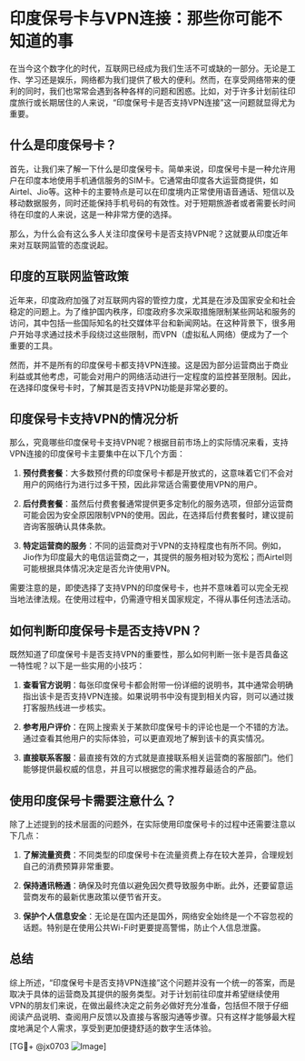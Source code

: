 # 印度保号卡与VPN连接：那些你可能不知道的事

在当今这个数字化的时代，互联网已经成为我们生活不可或缺的一部分。无论是工作、学习还是娱乐，网络都为我们提供了极大的便利。然而，在享受网络带来的便利的同时，我们也常常会遇到各种各样的问题和困惑。比如，对于许多计划前往印度旅行或长期居住的人来说，“印度保号卡是否支持VPN连接”这一问题就显得尤为重要。

## 什么是印度保号卡？

首先，让我们来了解一下什么是印度保号卡。简单来说，印度保号卡是一种允许用户在印度本地使用手机通信服务的SIM卡。它通常由印度各大运营商提供，如Airtel、Jio等。这种卡的主要特点是可以在印度境内正常使用语音通话、短信以及移动数据服务，同时还能保持手机号码的有效性。对于短期旅游者或者需要长时间待在印度的人来说，这是一种非常方便的选择。

那么，为什么会有这么多人关注印度保号卡是否支持VPN呢？这就要从印度近年来对互联网监管的态度说起。

## 印度的互联网监管政策

近年来，印度政府加强了对互联网内容的管控力度，尤其是在涉及国家安全和社会稳定的问题上。为了维护国内秩序，印度政府多次采取措施限制某些网站和服务的访问，其中包括一些国际知名的社交媒体平台和新闻网站。在这种背景下，很多用户开始寻求通过技术手段绕过这些限制，而VPN（虚拟私人网络）便成为了一个重要的工具。

然而，并不是所有的印度保号卡都支持VPN连接。这是因为部分运营商出于商业利益或其他考虑，可能会对用户的网络活动进行一定程度的监控甚至限制。因此，在选择印度保号卡时，了解其是否支持VPN功能是非常必要的。

## 印度保号卡支持VPN的情况分析

那么，究竟哪些印度保号卡支持VPN呢？根据目前市场上的实际情况来看，支持VPN连接的印度保号卡主要集中在以下几个方面：

1. **预付费套餐**：大多数预付费的印度保号卡都是开放式的，这意味着它们不会对用户的网络行为进行过多干预，因此非常适合需要使用VPN的用户。
   
2. **后付费套餐**：虽然后付费套餐通常提供更多定制化的服务选项，但部分运营商可能会因为安全原因限制VPN的使用。因此，在选择后付费套餐时，建议提前咨询客服确认具体条款。

3. **特定运营商的服务**：不同的运营商对于VPN的支持程度也有所不同。例如，Jio作为印度最大的电信运营商之一，其提供的服务相对较为宽松；而Airtel则可能根据具体情况决定是否允许使用VPN。

需要注意的是，即使选择了支持VPN的印度保号卡，也并不意味着可以完全无视当地法律法规。在使用过程中，仍需遵守相关国家规定，不得从事任何违法活动。

## 如何判断印度保号卡是否支持VPN？

既然知道了印度保号卡是否支持VPN的重要性，那么如何判断一张卡是否具备这一特性呢？以下是一些实用的小技巧：

1. **查看官方说明**：每张印度保号卡都会附带一份详细的说明书，其中通常会明确指出该卡是否支持VPN连接。如果说明书中没有提到相关内容，则可以通过拨打客服热线进一步核实。

2. **参考用户评价**：在网上搜索关于某款印度保号卡的评论也是一个不错的方法。通过查看其他用户的实际体验，可以更直观地了解到该卡的真实情况。

3. **直接联系客服**：最直接有效的方式就是直接联系相关运营商的客服部门。他们能够提供最权威的信息，并且可以根据您的需求推荐最适合的产品。

## 使用印度保号卡需要注意什么？

除了上述提到的技术层面的问题外，在实际使用印度保号卡的过程中还需要注意以下几点：

1. **了解流量资费**：不同类型的印度保号卡在流量资费上存在较大差异，合理规划自己的消费预算非常重要。

2. **保持通讯畅通**：确保及时充值以避免因欠费导致服务中断。此外，还要留意运营商发布的最新优惠政策以便节省开支。

3. **保护个人信息安全**：无论是在国内还是国外，网络安全始终是一个不容忽视的话题。特别是在使用公共Wi-Fi时更要提高警惕，防止个人信息泄露。

## 总结

综上所述，“印度保号卡是否支持VPN连接”这个问题并没有一个统一的答案，而是取决于具体的运营商及其提供的服务类型。对于计划前往印度并希望继续使用VPN的朋友们来说，在做出最终决定之前务必做好充分准备，包括但不限于仔细阅读产品说明、查阅用户反馈以及直接与客服沟通等步骤。只有这样才能够最大程度地满足个人需求，享受到更加便捷舒适的数字生活体验。

[TG💪+ @jx0703 ![Image](https://github.com/user-attachments/assets/dbca1d08-cadb-493c-b0ec-ad6f7a83f270)]